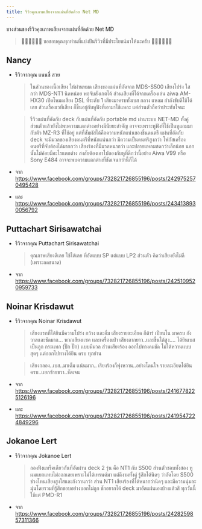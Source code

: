 ```yaml
---
title: รีวิวคุณภาพเสียงจากแผ่นที่อัดด้วย Net MD
---
```


บางส่วนของรีวิวคุณภาพเสียงจากแผ่นที่อัดด้วย Net MD

> 🙏🏻🙏🏻🙏🏻 ขอขอบคุณทุกท่านที่แบ่งปันรีวิวที่มีประโยชน์มาให้นะครับ 🙏🏻🙏🏻🙏🏻

## Nancy
- รีวิวจากคุณ แนนซี่ สวย
  > ในส่วนของเนื้อเสียง ให้ผ่านหมด เสียงของแผ่นที่อัดจาก MDS-S500 เสียงโปร่ง ใสกว่า MDS-NT1 นิดหน่อย พอจับสังเกตได้ ส่วนเสียงที่ได้จากเครื่องเล่น aiwa AM-HX30 เปิดโหมดเสียง DSL ที่ระดับ 1 เสียงมาครบทั้งเบส กลาง แหลม กำลังขับดีใช้ได้เลย ส่วนเรื่องเวทีเสียง ก็ขึ้นอยู่กับหูฟังที่เอามาใช้แหละ แต่ส่วนตัวถือว่าประทับใจนะ

  > รีวิวแผ่นที่อัดกับ deck กับแผ่นที่อัดกับ portable md ผ่านระบบ NET-MD ทั้งคู่ ส่วนตัวแล้วยังไม่พบความแตกต่างอย่างมีนัยยะสำคัญ อาจจะเพราะหูฟังที่ใช้เป็นหูแถมมากับตัว MZ-R3 ที่ใช้อยู่ แต่ที่สัมผัสได้คือความหนักแน่นของชิ้นดนตรี แผ่นที่อัดกับ deck จะมีมวลของเสียงดนตรีที่หนักแน่นกว่า มีความเป็นดนตรีสูงกว่า โฟกัสเครื่องดนตรีที่จับต้องได้มากกว่า เสียงร้องที่มีมวลหนากว่า และปลายแหลมสดกว่าเล็กน้อย นอกนั้นไม่ค่อยมีอะไรแตกต่าง สงสัยต้องเอาไปลองกับหูที่ดีกว่านี้อย่าง Aiwa V99 หรือ Sony E484 อาจจะพบความแตกต่างที่ชัดเจนกว่านี้ก็ได้
- จาก https://www.facebook.com/groups/732821726855196/posts/2429752570495428
- และ https://www.facebook.com/groups/732821726855196/posts/2434138930056792


## Puttachart Sirisawatchai
- รีวิวจากคุณ Puttachart Sirisawatchai
  > คุณภาพเสียงดีเลย ใช้ได้เลย ที่อัดแบบ SP แต่แบบ LP2 ส่วนตัว คิดว่าเสียงยังไม่ดี (เพราะลดขนาด)
- จาก https://www.facebook.com/groups/732821726855196/posts/2425109520959733

## Noinar Krisdawut
- รีวิวจากคุณ Noinar Krisdawut
  > เสียงเเรกที่ได้ยินมีความโปร่ง กว้าง เเละอิ่ม
  เสียงรายละเอียด  กีต้าร์ เปียนโน มาครบ กังวาลเเละชัดมาก...
  พวกเสียงเเซค เเละเครื่องเป่า เสียงลากยาว..เเละขึ้นได้สูง....
  ได้ยินเบสเป็นลูก กระเเทก (ปั๊ก ปั๊ก) เเบบมีมวล
  ส่วนเสียงร้อง ออกไปทางคมชัด ไม่ได้หวานเเบบสุดๆ
  เเต่ออกไปทางได้ยิน ครบ ทุกย่าน

  > เสียงกลอง..เบส..มาเต็ม เเน่นมาก..
  เรียงร้องก็พุ่งหวาน..อย่างโดนใจ
  รายละเอียดได้ยินครบ..เเยกซ้ายขวา..ชัดเจน
- จาก https://www.facebook.com/groups/732821726855196/posts/2416778225126196
- และ https://www.facebook.com/groups/732821726855196/posts/2419547224849296

## Jokanoe Lert
- รีวิวจากคุณ Jokanoe Lert
  > ลองฟังแทร็คเดียวกันที่อัดผ่าน deck 2 รุ่น คือ NT1 กับ S500 ส่วนตัวชอบทั้งสอง หูผมแยกแทบไม่ออกเลยเพราะไม่ได้เทรนด์มา แต่ดีงามทั้งคู่ รู้สึกได้นิดๆ ว่าอัดโดย S500 ช่วงโทนเสียงสูงใสและกังวานกว่า ส่วน NT1 เสียงร้องที่ได้หนากว่านิดๆ และมีความนุ่มละมุ่นโดยรวมที่รู้สึกชอบอย่างบอกไม่ถูก ชักอยากได้ deck มาอัดแผ่นเองบ้างแล้วสิ ทุกวันนี้ใช้แต่ PMD-R1
- จาก https://www.facebook.com/groups/732821726855196/posts/2428259857311366

